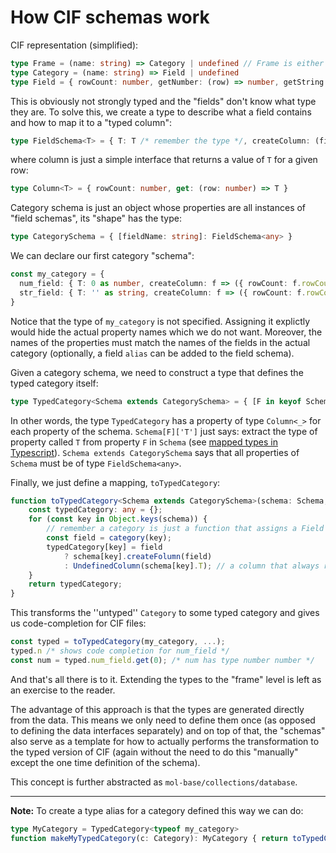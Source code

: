 How CIF schemas work
========

CIF representation (simplified):

```ts
type Frame = (name: string) => Category | undefined // Frame is either a data block or a save frame
type Category = (name: string) => Field | undefined
type Field = { rowCount: number, getNumber: (row) => number, getString: (row) => string }
```

This is obviously not strongly typed and the "fields" don't know what type they are. To solve this, we create a type to describe what a field contains and how to map it to a "typed column":

```ts
type FieldSchema<T> = { T: T /* remember the type */, createColumn: (field: Field) => Column<T> }
```

where column is just a simple interface that returns a value of ``T`` for a given row:

```ts
type Column<T> = { rowCount: number, get: (row: number) => T }
```

Category schema is just an object whose properties are all instances of "field schemas", its "shape" has the type:

```ts
type CategorySchema = { [fieldName: string]: FieldSchema<any> }
```

We can declare our first category "schema":

```ts
const my_category = {
  num_field: { T: 0 as number, createColumn: f => ({ rowCount: f.rowCount, get: f.getNumber }) }
  str_field: { T: '' as string, createColumn: f => ({ rowCount: f.rowCount, get: f.getString }) }
}
```

Notice that the type of ``my_category`` is not specified. Assigning it explictly would hide the actual property names which we do not want. Moreover, the names of the properties must match the names of the fields in the actual category (optionally, a field ``alias`` can be added to the field schema).

Given a category schema, we need to construct a type that defines the typed category itself:

```ts
type TypedCategory<Schema extends CategorySchema> = { [F in keyof Schema]: Column<Schema[F]['T']> }
```

In other words, the type ``TypedCategory`` has a property of type ``Column<_>`` for each property of the schema. ``Schema[F]['T']`` just says: extract the type of property called ``T`` from property ``F`` in ``Schema`` (see [mapped types in Typescript](https://www.typescriptlang.org/docs/handbook/advanced-types.html)). ``Schema extends CategorySchema`` says that all properties of ``Schema`` must be of type ``FieldSchema<any>``.

Finally, we just define a mapping, ``toTypedCategory``:

```ts
function toTypedCategory<Schema extends CategorySchema>(schema: Schema, category: Category): TypedCategory<Schema> {
    const typedCategory: any = {};
    for (const key in Object.keys(schema)) {
        // remember a category is just a function that assigns a Field to a name
        const field = category(key);
        typedCategory[key] = field 
            ? schema[key].createFolumn(field)
            : UndefinedColumn(schema[key].T); // a column that always returns 0 or empty string depending on type
    }
    return typedCategory;
}
```

This transforms the ''untyped'' ``Category`` to some typed category and gives us code-completion for CIF files:

```ts
const typed = toTypedCategory(my_category, ...);
typed.n /* shows code completion for num_field */
const num = typed.num_field.get(0); /* num has type number number */
```

And that's all there is to it. Extending the types to the "frame" level is left as an exercise to the reader.

The advantage of this approach is that the types are generated directly from the data. This means we only need to define them once (as opposed to defining the data interfaces separately) and on top of that, the "schemas" also serve as a template for how to actually performs the transformation to the typed version of CIF (again without the need to do this "manually" except the one time definition of the schema).

This concept is further abstracted as `mol-base/collections/database`.

----------------


**Note:** To create a type alias for a category defined this way we can do:

```ts
type MyCategory = TypedCategory<typeof my_category>
function makeMyTypedCategory(c: Category): MyCategory { return toTypedCategory(my_category, c); }
```
